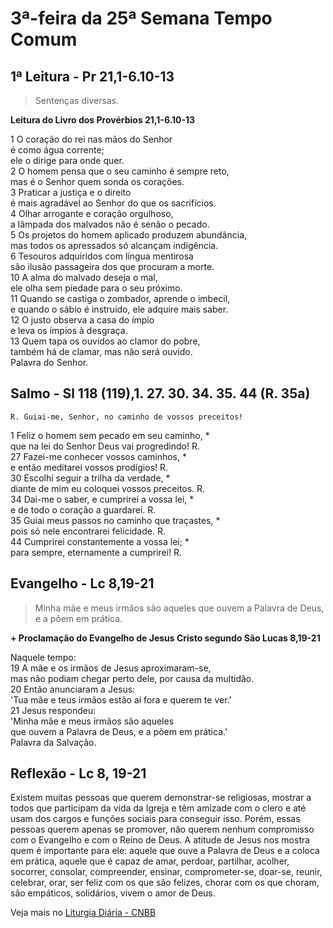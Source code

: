 # 3ª-feira da 25ª Semana Tempo Comum

## 1ª Leitura - Pr 21,1-6.10-13

> Sentenças diversas.

**Leitura do Livro dos Provérbios 21,1-6.10-13**

1 O coração do rei nas mãos do Senhor   
 é como água corrente;   
 ele o dirige para onde quer.   
2 O homem pensa que o seu caminho é sempre reto,   
 mas é o Senhor quem sonda os corações.   
3 Praticar a justiça e o direito   
 é mais agradável ao Senhor do que os sacrifícios.   
4 Olhar arrogante e coração orgulhoso,   
 a lâmpada dos malvados não é senão o pecado.   
5 Os projetos do homem aplicado produzem abundância,   
 mas todos os apressados só alcançam indigência.   
6 Tesouros adquiridos com língua mentirosa   
 são ilusão passageira dos que procuram a morte.   
10 A alma do malvado deseja o mal,   
 ele olha sem piedade para o seu próximo.   
11 Quando se castiga o zombador, aprende o imbecil,   
 e quando o sábio é instruído, ele adquire mais saber.   
12 O justo observa a casa do ímpio   
 e leva os ímpios à desgraça.   
13 Quem tapa os ouvidos ao clamor do pobre,   
 também há de clamar, mas não será ouvido.   
 Palavra do Senhor.

## Salmo - Sl 118 (119),1. 27. 30. 34. 35. 44 (R. 35a)

`R. Guiai-me, Senhor, no caminho de vossos preceitos!`

1 Feliz o homem sem pecado em seu caminho, *   
 que na lei do Senhor Deus vai progredindo! R.       
27 Fazei-me conhecer vossos caminhos, *   
 e então meditarei vossos prodígios! R.       
30 Escolhi seguir a trilha da verdade, *   
 diante de mim eu coloquei vossos preceitos. R.       
34 Dai-me o saber, e cumprirei a vossa lei, *   
 e de todo o coração a guardarei. R.       
35 Guiai meus passos no caminho que traçastes, *   
 pois só nele encontrarei felicidade. R.       
44 Cumprirei constantemente a vossa lei; *   
 para sempre, eternamente a cumprirei! R.

## Evangelho - Lc 8,19-21

> Minha mãe e meus irmãos são aqueles que ouvem a Palavra de Deus, e a põem em prática.

**+ Proclamação do Evangelho de Jesus Cristo segundo São Lucas   8,19-21**

Naquele tempo:   
19 A mãe e os irmãos de Jesus aproximaram-se,   
 mas não podiam chegar perto dele, por causa da multidão.   
20 Então anunciaram a Jesus:   
 'Tua mãe e teus irmãos estão aí fora e querem te ver.'   
21 Jesus respondeu:   
 'Minha mãe e meus irmãos são aqueles   
 que ouvem a Palavra de Deus, e a põem em prática.'   
 Palavra da Salvação.

## Reflexão - Lc 8, 19-21

Existem muitas pessoas que querem demonstrar-se religiosas, mostrar a todos que participam da vida da Igreja e têm amizade com o clero e até usam dos cargos e funções sociais para conseguir isso. Porém, essas pessoas querem apenas se promover, não querem nenhum compromisso com o Evangelho e com o Reino de Deus. A atitude de Jesus nos mostra quem é importante para ele: aquele que ouve a Palavra de Deus e a coloca em prática, aquele que é capaz de amar, perdoar, partilhar, acolher, socorrer, consolar, compreender, ensinar, comprometer-se,  doar-se, reunir, celebrar, orar, ser feliz com os que são felizes, chorar com os que choram, são empáticos, solidários, vivem o amor de Deus.

Veja mais no [Liturgia Diária - CNBB](http://liturgiadiaria.cnbb.org.br/app/user/user/UserView.php?ano=2016&mes=9&dia=20)